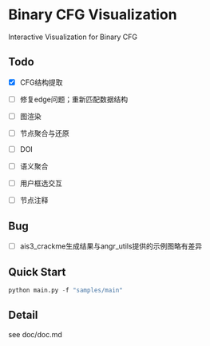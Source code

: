 # Binary CFG Visualization

Interactive Visualization for Binary CFG



## Todo

- [x] CFG结构提取
- [ ] 修复edge问题；重新匹配数据结构
- [ ] 图渲染
- [ ] 节点聚合与还原
- [ ] DOI
- [ ] 语义聚合
- [ ] 用户框选交互
- [ ] 节点注释



## Bug

- [ ] ais3_crackme生成结果与angr_utils提供的示例图略有差异



## Quick Start

```python
python main.py -f "samples/main"
```



## Detail

see doc/doc.md
